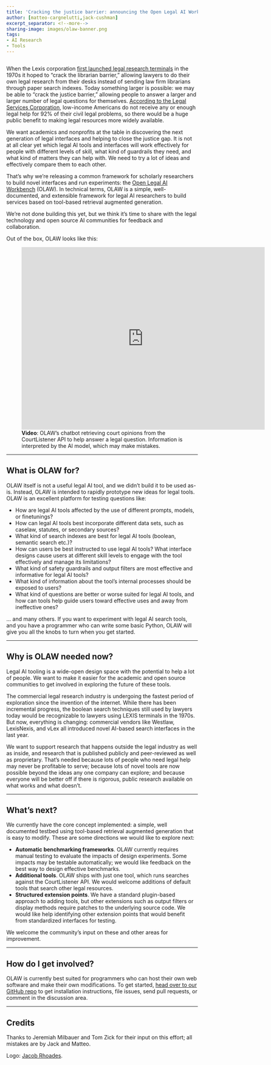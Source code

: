 ```yaml
---
title: 'Cracking the justice barrier: announcing the Open Legal AI Workbench'
author: [matteo-cargnelutti,jack-cushman]
excerpt_separator: <!--more-->
sharing-image: images/olaw-banner.png
tags:
- AI Research
- Tools
---
```


<img src="https://lil-blog-media.s3.amazonaws.com/olaw-banner.png" alt=""/>

When the Lexis corporation [first launched legal research terminals](https://en.wikipedia.org/wiki/LexisNexis#History) in the 1970s it hoped to “crack the librarian barrier,” allowing lawyers to do their own legal research from their desks instead of sending law firm librarians through paper search indexes. Today something larger is possible: we may be able to “crack the justice barrier,” allowing people to answer a larger and larger number of legal questions for themselves. [According to the Legal Services Corporation](https://justicegap.lsc.gov/), low-income Americans do not receive any or enough legal help for 92% of their civil legal problems, so there would be a huge public benefit to making legal resources more widely available.

We want academics and nonprofits at the table in discovering the next generation of legal interfaces and helping to close the justice gap. It is not at all clear yet which legal AI tools and interfaces will work effectively for people with different levels of skill, what kind of guardrails they need, and what kind of matters they can help with. We need to try a lot of ideas and effectively compare them to each other.

That’s why we’re releasing a common framework for scholarly researchers to build novel interfaces and run experiments: the [Open Legal AI Workbench](https://github.com/harvard-lil/olaw) (OLAW). In technical terms, OLAW is a simple, well-documented, and extensible framework for legal AI researchers to build services based on tool-based retrieval augmented generation.

We’re not done building this yet, but we think it’s time to share with the legal technology and open source AI communities for feedback and collaboration. 

Out of the box, OLAW looks like this:

<figure>
    <div class="embed-container">
        <iframe src="https://player.vimeo.com/video/919686775"
                width="640"
                height="480"
                frameborder="0"
                webkitallowfullscreen
                mozallowfullscreen
                allowfullscreen>
        </iframe>
    </div>
    <figcaption><strong>Video</strong>: OLAW’s chatbot retrieving court opinions from the CourtListener API to help answer a legal question. Information is interpreted by the AI model, which may make mistakes.</figcaption>
</figure>

---

## What is OLAW for?

OLAW itself is not a useful legal AI tool, and we didn’t build it to be used as-is. Instead, OLAW is intended to rapidly prototype new ideas for legal tools. OLAW is an excellent platform for testing questions like:

- How are legal AI tools affected by the use of different prompts, models, or finetunings?
- How can legal AI tools best incorporate different data sets, such as caselaw, statutes, or secondary sources?
- What kind of search indexes are best for legal AI tools (boolean, semantic search etc.)?
- How can users be best instructed to use legal AI tools? What interface designs cause users at different skill levels to engage with the tool effectively and manage its limitations?
- What kind of safety guardrails and output filters are most effective and informative for legal AI tools?
- What kind of information about the tool’s internal processes should be exposed to users?
- What kind of questions are better or worse suited for legal AI tools, and how can tools help guide users toward effective uses and away from ineffective ones?

… and many others. If you want to experiment with legal AI search tools, and you have a programmer who can write some basic Python, OLAW will give you all the knobs to turn when you get started.

---

## Why is OLAW needed now?

Legal AI tooling is a wide-open design space with the potential to help a lot of people. We want to make it easier for the academic and open source communities to get involved in exploring the future of these tools.

The commercial legal research industry is undergoing the fastest period of exploration since the invention of the internet. While there has been incremental progress, the boolean search techniques still used by lawyers today would be recognizable to lawyers using LEXIS terminals in the 1970s. But now, everything is changing: commercial vendors like Westlaw, LexisNexis, and vLex all introduced novel AI-based search interfaces in the last year.

We want to support research that happens outside the legal industry as well as inside, and research that is published publicly and peer-reviewed as well as proprietary. That’s needed because lots of people who need legal help may never be profitable to serve; because lots of novel tools are now possible beyond the ideas any one company can explore; and because everyone will be better off if there is rigorous, public research available on what works and what doesn’t.

---

## What’s next?

We currently have the core concept implemented: a simple, well documented testbed using tool-based retrieval augmented generation that is easy to modify. These are some directions we would like to explore next:

- **Automatic benchmarking frameworks**. OLAW currently requires manual testing to evaluate the impacts of design experiments. Some impacts may be testable automatically; we would like feedback on the best way to design effective benchmarks.
- **Additional tools**. OLAW ships with just one tool, which runs searches against the CourtListener API. We would welcome additions of default tools that search other legal resources.
- **Structured extension points**. We have a standard plugin-based approach to adding tools, but other extensions such as output filters or display methods require patches to the underlying source code. We would like help identifying other extension points that would benefit from standardized interfaces for testing.

We welcome the community’s input on these and other areas for improvement.

---

## How do I get involved?

OLAW is currently best suited for programmers who can host their own web software and make their own modifications. To get started, [head over to our GitHub repo](https://github.com/harvard-lil/olaw) to get installation instructions, file issues, send pull requests, or comment in the discussion area.

---

## Credits

Thanks to Jeremiah Milbauer and Tom Zick for their input on this effort; all mistakes are by Jack and Matteo. 

Logo: <a href="/about/#jacob-rhoades">Jacob Rhoades</a>.
